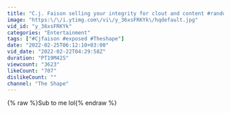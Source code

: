```yaml
---
title: "C.j. Faison selling your integrity for clout and content #randonautica #Hoax #cjfaison"
image: "https:\/\/i.ytimg.com\/vi\/y_36xsFRKYk\/hqdefault.jpg"
vid_id: "y_36xsFRKYk"
categories: "Entertainment"
tags: ["#Cjfaison #exposed #Theshape"]
date: "2022-02-25T06:12:10+03:00"
vid_date: "2022-02-22T04:29:58Z"
duration: "PT19M42S"
viewcount: "3623"
likeCount: "707"
dislikeCount: ""
channel: "The Shape"
---
```

{% raw %}Sub to me lol{% endraw %}
